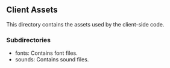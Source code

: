 ## Client Assets

This directory contains the assets used by the client-side code.

### Subdirectories

- fonts: Contains font files.
- sounds: Contains sound files.
